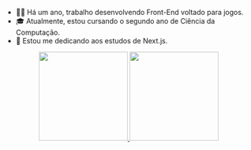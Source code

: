 
- 👨‍💻 Há um ano, trabalho desenvolvendo Front-End voltado para jogos.
- 🎓 Atualmente, estou cursando o segundo ano de Ciência da Computação.
- 🌱 Estou me dedicando aos estudos de Next.js.

<div align="center">
  <a href="https://github.com/DavidSantos5992">
  <img height="180em" src="https://github-readme-stats.vercel.app/api/top-langs/?username=DavidSantos5992&layout=compact&langs_count=7&theme=highcontrast"/>
  <img height="180em" src="https://streak-stats.demolab.com?user=DavidSantos5992&theme=Javascript-dark&border_radius=7&locale=pt_BR&date_format=j%20M%5B%20Y%5D)">
</div>
  
